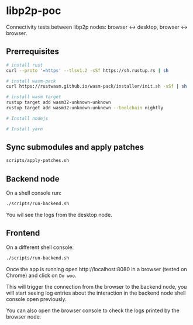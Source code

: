 # libp2p-poc

Connectivity tests between libp2p nodes: browser <-> desktop, browser <-> browser.

## Prerrequisites
```sh
# install rust
curl --proto '=https' --tlsv1.2 -sSf https://sh.rustup.rs | sh

# install wasm-pack
curl https://rustwasm.github.io/wasm-pack/installer/init.sh -sSf | sh

# install wasm target
rustup target add wasm32-unknown-unknown
rustup target add wasm32-unknown-unknown --toolchain nightly

# Install nodejs

# Install yarn
```

## Sync submodules and apply patches
```sh
scripts/apply-patches.sh
```

## Backend node
On a shell console run:
```sh
./scripts/run-backend.sh
```
You wil see the logs from the desktop node.

## Frontend
On a different shell console:
```sh
./scripts/run-backend.sh
```
Once the app is running open http://localhost:8080 in a browser (tested on Chrome)
and click on `Do woo`.

This will trigger the connection from the browser to the backend node, you will
start seeing log entries about the interaction in the backend node shell console
open previously.

You can also open the browser console to check the logs printed by the browser node.
